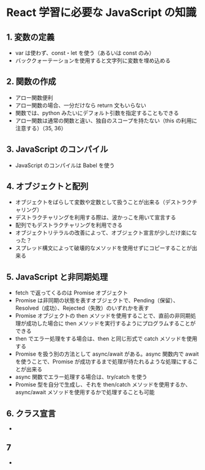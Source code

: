 # React 学習に必要な JavaScript の知識

## 1. 変数の定義

- var は使わず、const・let を使う（あるいは const のみ）
- バッククォーテーションを使用すると文字列に変数を埋め込める

## 2. 関数の作成

- アロー関数便利
- アロー関数の場合、一分だけなら return 文もいらない
- 関数では、python みたいにデフォルト引数を指定することもできる
- アロー関数は通常の関数と違い、独自のスコープを持たない（this の利用に注意する）（35, 36）

## 3. JavaScript のコンパイル

- JavaScript のコンパイルは Babel を使う

## 4. オブジェクトと配列

- オブジェクトをばらして変数や定数として扱うことが出来る（デストラクチャリング）
- デストラクチャリングを利用する際は、波かっこを用いて宣言する
- 配列でもデストラクチャリングを利用できる
- オブジェクトリテラルの改善によって、オブジェクト宣言が少しだけ楽になった？
- スプレッド構文によって破壊的なメソッドを使用せずにコピーすることが出来る

## 5. JavaScript と非同期処理

- fetch で返ってくるのは Promise オブジェクト
- Promise は非同期の状態を表すオブジェクトで、Pending（保留）、Resolved（成功）、Rejected（失敗）のいずれかを表す
- Promise オブジェクトの then メソッドを使用することで、直前の非同期処理が成功した場合に then メソッドを実行するようにプログラムすることができる
- then でエラー処理をする場合は、then と同じ形式で catch メソッドを使用する
- Promise を扱う別の方法として async/await がある。async 関数内で await を使うことで、Promise が成功するまで処理が待たれるような処理にすることが出来る
- async 関数でエラー処理する場合は、try/catch を使う
- Promise 型を自分で生成し、それを then/catch メソッドを使用するか、async/await メソッドを使用するかで処理することも可能

## 6. クラス宣言

-

## 7

-
